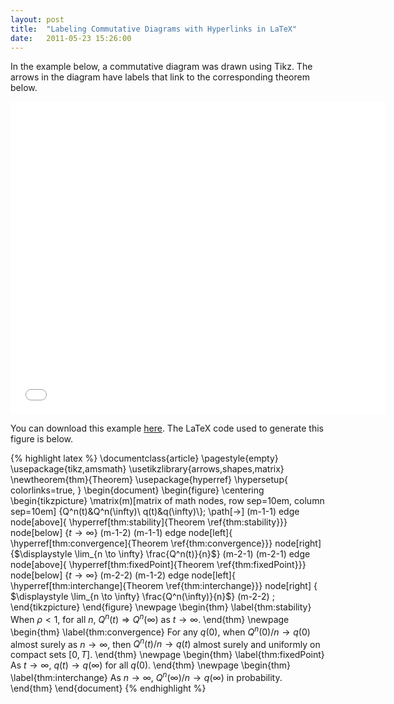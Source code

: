 ```yaml
---
layout: post
title:  "Labeling Commutative Diagrams with Hyperlinks in LaTeX"
date:   2011-05-23 15:26:00
---
```


In the example below, a commutative diagram was drawn using Tikz.  The arrows in the diagram have labels that link to the corresponding theorem below.

<iframe src="../../../assets/posts/commutativeDiagramLinkedLabels/interchangetikz.pdf" style="width:600px; height:500px;" frameborder="0"></iframe>

You can download this example [here](../../../assets/posts/commutativeDiagramLinkedLabels/interchangetikz.pdf).  The LaTeX code used to generate this figure is below.

{% highlight latex %}
\documentclass{article}
\pagestyle{empty}
\usepackage{tikz,amsmath}
\usetikzlibrary{arrows,shapes,matrix}
\newtheorem{thm}{Theorem}
\usepackage{hyperref}
\hypersetup{
  colorlinks=true,
}
\begin{document}
\begin{figure}
  \centering
  \begin{tikzpicture}
    \matrix(m)[matrix of math nodes, row sep=10em, column sep=10em]
    {Q^n(t)&Q^n(\infty)\\
      q(t)&q(\infty)\\};
    \path[->]
    (m-1-1) edge node[above]{
      \hyperref[thm:stability]{Theorem \ref{thm:stability}}}
    node[below] {$t \to \infty$} (m-1-2)
    (m-1-1) edge node[left]{
      \hyperref[thm:convergence]{Theorem \ref{thm:convergence}}}
    node[right] {$\displaystyle \lim_{n \to \infty} \frac{Q^n(t)}{n}$}
    (m-2-1)
    (m-2-1) edge node[above]{
      \hyperref[thm:fixedPoint]{Theorem \ref{thm:fixedPoint}}}
    node[below] {$t \to \infty$} (m-2-2)
    (m-1-2) edge node[left]{
      \hyperref[thm:interchange]{Theorem \ref{thm:interchange}}}
    node[right] {
      $\displaystyle \lim_{n \to \infty} \frac{Q^n(\infty)}{n}$}
    (m-2-2)
    ;    
  \end{tikzpicture}
\end{figure}
\newpage
\begin{thm}
  \label{thm:stability}
  When $\rho < 1$, for all $n$, $Q^n(t) \Rightarrow Q^n(\infty)$ as
  $t \to \infty$.
\end{thm}
\newpage
\begin{thm}
  \label{thm:convergence}
  For any $q(0)$, when $Q^n(0)/n \to q(0)$ almost surely as $n \to
  \infty$, then $Q^n(t)/n \to q(t)$ almost surely and uniformly on
  compact sets $[0,T]$.
\end{thm}
\newpage
\begin{thm}
  \label{thm:fixedPoint}
  As $t \to \infty$, $q(t) \to q(\infty)$ for all $q(0)$.
\end{thm}
\newpage
\begin{thm}
  \label{thm:interchange}
  As $n \to \infty$, $Q^n(\infty)/n \to q(\infty)$ in probability.
\end{thm}
\end{document}
{% endhighlight %}